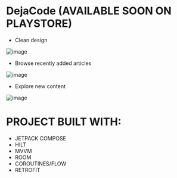 # DejaCode (AVAILABLE SOON ON PLAYSTORE)

  - Clean design

![image](https://github.com/DEJA-1/DejaCode-showcase/assets/83213476/e14d278f-f836-4f70-8882-b1fb3400831e)

  - Browse recently added articles
  
![image](https://github.com/DEJA-1/DejaCode-showcase/assets/83213476/4deeb74d-0395-4f83-8dec-bc0be2229436)

  - Explore new content
  
 ![image](https://github.com/DEJA-1/DejaCode-showcase/assets/83213476/312830b5-4e60-4ddc-b4a0-21e425356056)
 
# PROJECT BUILT WITH:
  - JETPACK COMPOSE
  - HILT
  - MVVM
  - ROOM
  - COROUTINES/FLOW
  - RETROFIT
